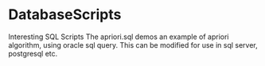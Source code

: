 # DatabaseScripts
Interesting SQL Scripts
The apriori.sql demos an example of apriori algorithm, using oracle sql query. This can be modified for use in sql server, postgresql etc.

